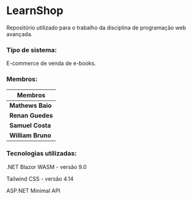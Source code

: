 # LearnShop

Repositório utilizado para o trabalho da disciplina de programação web avançada.

### Tipo de sistema:

E-commerce de venda de e-books.

### Membros:

| Membros           |
| ----------------- |
| **Mathews Baio**  |
| **Renan Guedes**  |
| **Samuel Costa**  |
| **William Bruno** |

### Tecnologias utilizadas:

.NET Blazor WASM - versão 9.0

Tailwind CSS - versão 4.14

ASP.NET Minimal API
